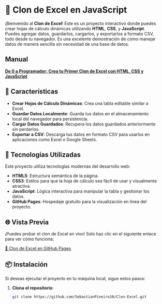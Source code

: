 # 📝 Clon de Excel en JavaScript

¡Bienvenido al **Clon de Excel**! Este es un proyecto interactivo donde puedes crear hojas de cálculo dinámicas utilizando **HTML**, **CSS**, y **JavaScript**. Puedes agregar datos, guardarlos, cargarlos, y exportarlos a formato CSV, todo desde tu navegador. Es una excelente demostración de cómo manejar datos de manera sencilla sin necesidad de una base de datos.

## Manual

[**De 0 a Programador: Crea tu Primer Clon de Excel con HTML, CSS y JavaScript**](https://raw.githubusercontent.com/SebastianPineiro10/Clon-Excel/ace09ba5660d6b96089b7299d746430829771c17/De%200%20a%20Programador-%20Crea%20tu%20Primer%20Clon%20de%20Excel%20con%20HTML%2C%20CSS%20y%20JavaScript.pdf)

## 🌟 Características

- **Crear Hojas de Cálculo Dinámicas**: Crea una tabla editable similar a Excel.
- **Guardar Datos Localmente**: Guarda tus datos en el almacenamiento local del navegador para persistencia.
- **Cargar Datos Guardados**: Recupera los datos guardados anteriormente sin perderlos.
- **Exportar a CSV**: Descarga tus datos en formato CSV para usarlos en aplicaciones como Excel o Google Sheets.

## 🚀 Tecnologías Utilizadas

Este proyecto utiliza tecnologías modernas del desarrollo web:

- **HTML5**: Estructura semántica de la página.
- **CSS3**: Estilos para que la hoja de cálculo sea fácil de usar y visualmente atractiva.
- **JavaScript**: Lógica interactiva para manipular la tabla y gestionar los datos.
- **GitHub Pages**: Hospedaje gratuito para la visualización en línea del proyecto.

## 🌐 Vista Previa

¡Puedes probar el clon de Excel en vivo! Solo haz clic en el siguiente enlace para ver cómo funciona:

[🔗 Clon de Excel en GitHub Pages](https://sebastianpineiro10.github.io/Clon-Excel/)

## 📦 Instalación

Si deseas ejecutar el proyecto en tu máquina local, sigue estos pasos:

1. **Clona el repositorio**:

   ```bash
   git clone https://github.com/SebastianPineiro10/Clon-Excel.git
